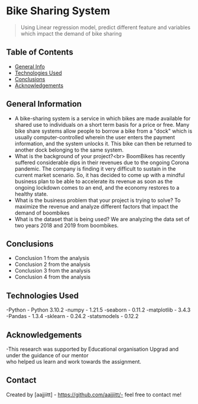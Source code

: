 # Bike Sharing System 
> Using Linear regression model, predict different feature and variables which impact the demand of bike sharing


## Table of Contents
* [General Info](#general-information)
* [Technologies Used](#technologies-used)
* [Conclusions](#conclusions)
* [Acknowledgements](#acknowledgements)

<!-- You can include any other section that is pertinent to your problem -->

## General Information
- A bike-sharing system is a service in which bikes are made available for shared use to individuals on a short term basis for a price or free. Many bike share systems allow people to borrow a bike from a "dock" which is usually computer-controlled wherein the user enters the payment information, and the system unlocks it. This bike can then be returned to another dock belonging to the same system.
- What is the background of your project?<br\>
 BoomBikes has recently suffered considerable dips in their revenues due to the ongoing Corona pandemic.
  The company is finding it very difficult to sustain in the current market scenario. So, it has decided to come up with a mindful business plan to be able to accelerate its revenue as soon as the ongoing lockdown comes to an end, and the economy restores to a healthy state.  
- What is the business problem that your project is trying to solve?
 To maximize the revenue and analyze different factors that impact the demand of boombikes
- What is the dataset that is being used?
 We are analyzing the data set of two years 2018 and 2019 from boombikes.


## Conclusions
- Conclusion 1 from the analysis
- Conclusion 2 from the analysis
- Conclusion 3 from the analysis
- Conclusion 4 from the analysis


## Technologies Used
-Python - Python 3.10.2
-numpy - 1.21.5
-seaborn - 0.11.2
-matplotlib - 3.4.3
-Pandas - 1.3.4
-sklearn - 0.24.2
-statsmodels - 0.12.2


## Acknowledgements
-This research was supported by Educational organisation Upgrad and under the guidance of our mentor  
 who helped us learn and work towards the assignment.


## Contact
Created by [aajjiitt] - https://github.com/aajjiitt/- feel free to contact me!
